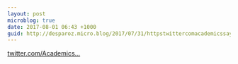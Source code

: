 ```yaml
---
layout: post
microblog: true
date: 2017-08-01 06:43 +1000
guid: http://desparoz.micro.blog/2017/07/31/httpstwittercomacademicssaystatus.html
---
```

[twitter.com/Academics...](https://twitter.com/AcademicsSay/status/858440079546748928)
